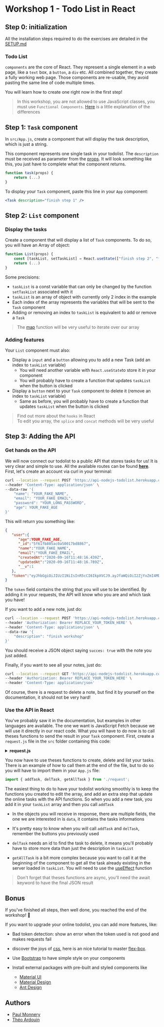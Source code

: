 # Workshop 1 - Todo List in React

## Step 0: initialization

All the installation steps required to do the exercises are detailed in the [SETUP.md](./SETUP.md)

### Todo List

`components` are the core of React. They represent a single element in a web page, like a `text` box, a `button`, a `div` etc. All combined together, they create a fully working web page. Those components are re-usable,  they avoid pasting the same line of code multiple times.  

You will learn how to create one right now in the first step!

> In this workshop, you are not allowed to use JavaScript classes, you must use `Functional Components`.  [Here](https://medium.com/@Zwenza/functional-vs-class-components-in-react-231e3fbd7108) is a little explanation of the differences

## Step 1: `Task` component

In `src/App.js`, create a component that will display the task description, which is just a string.

This component represents one single task in your todolist. The `description` must be received as parameter from the [props](https://fr.reactjs.org/docs/components-and-props.html).  It will look something like this, you just have to complete what the component returns.

```jsx
function task(props) {
    return (...)
}
```

To display your `Task` component, paste this line in your `App` component:

```jsx
<Task description="finish step 1" />
```

## Step 2: `List` component

### Display the tasks

Create a component that will display a list of `Task` components. To do so, you will have an Array of object:

```js
function List(props) {
    const [taskList, setTaskList] = React.useState(["finish step 2", "finish step 3"]);
    return (...)
}
```
Some precisions:

- `taskList` is a const variable that can only be changed by the function  `setTaskList` associated with it
- `taskList` is an array of object with currently only 2 index in the example
- Each index of the array represents the variables that will be sent to the `Task` component
- Adding or removing an index to `taskList` is equivalent to add or remove a `Task`

> The [map](https://reactjs.org/docs/lists-and-keys.html) function will be very useful to iterate over our array

### Adding features

Your `List` component must also:

- Display a `input` and a `button` allowing you to add a new Task (add an index to `taskList` variable)
  - You will need another variable with `React.useState`to store it in your component
  - You will probably have to create a function that updates `taskList` when the button is clicked
- Display a `button` next to your `Task` component to delete it (remove an index to `taskList` variable)
  - Same as before, you will probably have to create a function that updates `taskList` when the button is clicked

> Find out more about the `hooks` in React  
> To edit you array, the `splice` and `concat` methods will be very useful



## Step 3: Adding the API

### Get hands on the API

We will now connect our todolist to a public API that stores tasks for us! It is very clear and simple to use. All the available routes can be found **[here](https://documenter.getpostman.com/view/8858534/SW7dX7JG?version=latest#627465c4-0b9f-4306-8897-038268188093)**. First, let's create an account via curl in your terminal:

```sh
curl --location --request POST 'https://api-nodejs-todolist.herokuapp.com/user/register' \
--header 'Content-Type: application/json' \
--data-raw '{
	"name": "YOUR_FAKE_NAME",
	"email": "YOUR_FAKE_EMAIL",
	"password": "YOUR_LONG_PASSWORD",
	"age": YOUR_FAKE_AGE
}'
```

This will return you something like:

```json
{
   "user":{
      "age":YOUR_FAKE_AGE,
      "_id":"5f61fb805ac0a50017bd8867",
      "name":"YOUR_FAKE_NAME",
      "email":"YOUR_FAKE_EMAIL",
      "createdAt":"2020-09-16T11:48:16.439Z",
      "updatedAt":"2020-09-16T11:48:16.789Z",
      "__v":1
   },
   "token":"eyJhbGgiOiJIUzI1NiIsInR5cCI6IkpXVCJ9.ayJfaWQiOiI2ZjYxZmI4MDVpYzBhNTAwMTdiZPg4NjciLCJpYXQiOjE2MDAyNTY4OTZ9.2skAVYPi4vS2bDd0dQN9Melu9aqNY-13APzyqyQ9Q-4"
}
```

The `token` field contains the string that you will use to be identified. By adding it in your requests, the API will know who you are and which task you have!

If you want to add a new note, just do:

```sh
curl --location --request POST 'https://api-nodejs-todolist.herokuapp.com/task' \
--header 'Authorization: Bearer REPLACE_YOUR_TOKEN_HERE' \
--header 'Content-Type: application/json' \
--data-raw '{
	"description": "finish workshop"
}'
```

You should receive a JSON object saying `succes: true` with the note you just added.

Finally, if you want to see all your notes, just do:

```sh
curl --location --request GET 'https://api-nodejs-todolist.herokuapp.com/task' \
--header 'Authorization: Bearer REPLACE_YOUR_TOKEN_HERE' \
--header 'Content-Type: application/json'
```

Of course, there is a request to delete a note, but find it by yourself on the documentation, it should not be very hard!

### Use the API in React

You've probably saw it in the documentation, but examples in other languages are available. The one we want is JavaScript Fetch because we will use it directly in our react code. What you will have to do now is to call theses functions to send the result in your `Task` component. First, create a `request.js` file in the `src` folder containing this code:

<Details><Summary><strong>request.js</strong></Summary>

```js
/* eslint-disable */
const fetch = require('node-fetch');

const TOKEN = 'REPLACE_YOUR_TOKEN_HERE';

// based on this public API
// https://documenter.getpostman.com/view/8858534/SW7dX7JG?version=latest#intro

export async function addTask(token, description) {
  const raw = JSON.stringify({ description });
  const requestOptions = {
    method: 'POST',
    headers: {
      'Content-Type': 'application/json',
      Authorization: `Bearer ${token}`,
    },
    body: raw,
    redirect: 'follow',
  };

  const tasks = await fetch('https://api-nodejs-todolist.herokuapp.com/task', requestOptions);
  const list = await tasks.json();
  return list;
}

export async function delTask(token, id) {
  const requestOptions = {
    method: 'DELETE',
    headers: {
      'Content-Type': 'application/json',
      Authorization: `Bearer ${token}`,
    },
    redirect: 'follow',
  };

  const tasks = await fetch(`https://api-nodejs-todolist.herokuapp.com/task/${id}`, requestOptions);
  const list = await tasks.json();
  return list;
}

export async function getAllTask(token) {
  const requestOptions = {
    method: 'GET',
    headers: {
      'Content-Type': 'application/json',
      Authorization: `Bearer ${token}`,
    },
    redirect: 'follow',
  };

  const tasks = await fetch('https://api-nodejs-todolist.herokuapp.com/task', requestOptions);
  const list = await tasks.json();
  return list;
}

// Example of how to use the functions
async function main() {
  const newTask = await addTask(TOKEN, 'new Task');
  console.log(newTask);
  const tasks = await getAllTask(TOKEN);
  console.log(tasks);
  const deletedTask = await delTask(TOKEN, newTask.data._id);
  console.log(deletedTask);
}
```

</Details>

You now have to use theses functions to create, delete and list your tasks. There is an example of how to call them at the end of the file, but to do so you will have to import them in your `App.js` file:

```js
import { addTask, delTask, getAllTask } from './request'; 
```

The easiest thing to do to have your todolist working smoothly is to keep the functions you created to edit the array, and add an extra step that update the online tasks with the API functions. So when you add a new task, you add it in your `taskList` array and then you call `addTask`

- In the objects you will receive in response, there are multiple fields, the one we are interested in is `data`, it contains the tasks informations

- It's pretty easy to know when you will call `addTask` and  `delTask`, remember the buttons you previously used
- `delTask` needs an id to find the task to delete, it means you'll probably have to store more data than just the description in `taskList`
- `getAllTask` is a bit more complex because you want to call it at the beginning of the component to get all the task already existing in the server loaded in `taskList`. You will need to use the [useEffect](https://reactjs.org/docs/hooks-effect.html) function 

> Don't forget that theses functions are async, you'll need the await keyword to have the final JSON result


## Bonus

If you've finished all steps, then well done, you reached the end of the workshop! :clap:

If you want to upgrade your online todolist, you can add more features, like:

- Bad token detection: show an error when the token used is not good and makes requests fail

- discover the joys of [css](https://malcoded.com/posts/react-component-style/), here is an nice tutorial to master [flex-box](https://flexboxfroggy.com/#fr).
- Use [Bootstrap](https://getbootstrap.com/) to have simple style on your components
- Install external packages with pre-built and styled components like
  - [Material UI](https://material-ui.com/)
  - [Material Design](https://material.io/design/)
  - [Ant Design](https://ant.design/)


## Authors
- [Paul Monnery](https://github.com/PaulMonnery/)
- [Théo Ardouin](https://github.com/Qwexta)
